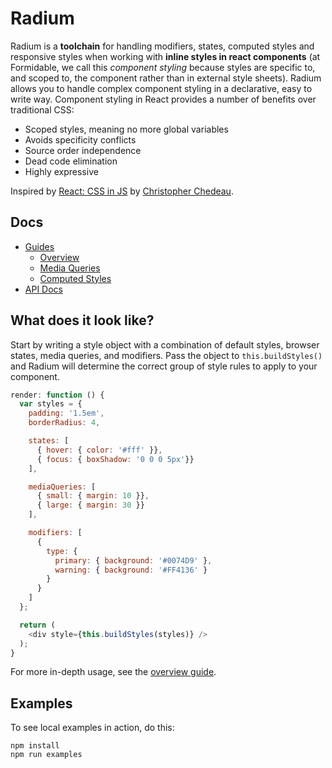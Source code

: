 # Radium

Radium is a **toolchain** for handling modifiers, states, computed styles and
responsive styles when working with **inline styles in react components**
(at Formidable, we call this _component styling_ because styles are specific to,
and scoped to, the component rather than in external style sheets). 
Radium allows you to handle complex component styling in a declarative, 
easy to write way. Component styling in React provides a number of 
benefits over traditional CSS:

- Scoped styles, meaning no more global variables
- Avoids specificity conflicts
- Source order independence
- Dead code elimination
- Highly expressive

Inspired by <a href="https://speakerdeck.com/vjeux/react-css-in-js">React: CSS
in JS</a> by <a href="https://twitter.com/Vjeux">Christopher Chedeau</a>.

## Docs

- [Guides](docs/guides)
  - [Overview](docs/guides/overview.md)
  - [Media Queries](docs/guides/media-queries.md)
  - [Computed Styles](docs/guides/computed-styles.md)
- [API Docs](docs/api)

## What does it look like?

Start by writing a style object with a combination of default styles, browser states, media queries, and modifiers. Pass the object to `this.buildStyles()` and Radium will determine the correct group of style rules to apply to your component.

```js
render: function () {
  var styles = {
    padding: '1.5em',
    borderRadius: 4,

    states: [
      { hover: { color: '#fff' }},
      { focus: { boxShadow: '0 0 0 5px'}}
    ],

    mediaQueries: [
      { small: { margin: 10 }},
      { large: { margin: 30 }}
    ],

    modifiers: [
      {
        type: {
          primary: { background: '#0074D9' },
          warning: { background: '#FF4136' }
        }
      }
    ]
  };

  return (
    <div style={this.buildStyles(styles)} />
  );
}
```

For more in-depth usage, see the [overview guide](docs/guides/overview.md).

## Examples

To see local examples in action, do this:

```
npm install
npm run examples
```
